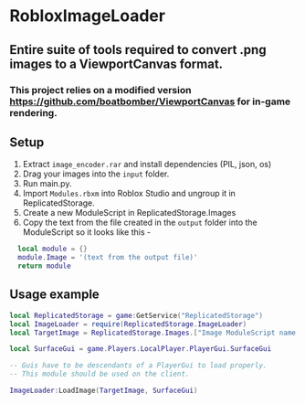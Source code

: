 # RobloxImageLoader
## Entire suite of tools required to convert .png images to a ViewportCanvas format.
### This project relies on a modified version https://github.com/boatbomber/ViewportCanvas for in-game rendering.

## Setup
1. Extract `image_encoder.rar` and install dependencies (PIL, json, os)
2. Drag your images into the `input` folder.
3. Run main.py.
4. Import `Modules.rbxm` into Roblox Studio and ungroup it in ReplicatedStorage.
5. Create a new ModuleScript in ReplicatedStorage.Images
6. Copy the text from the file created in the `output` folder into the ModuleScript so it looks like this -
```lua
  local module = {}
  module.Image = '(text from the output file)'
  return module
```

## Usage example
```lua
local ReplicatedStorage = game:GetService("ReplicatedStorage")
local ImageLoader = require(ReplicatedStorage.ImageLoader)
local TargetImage = ReplicatedStorage.Images.["Image ModuleScript name here"]

local SurfaceGui = game.Players.LocalPlayer.PlayerGui.SurfaceGui

-- Guis have to be descendants of a PlayerGui to load properly.
-- This module should be used on the client.

ImageLoader:LoadImage(TargetImage, SurfaceGui)
```
